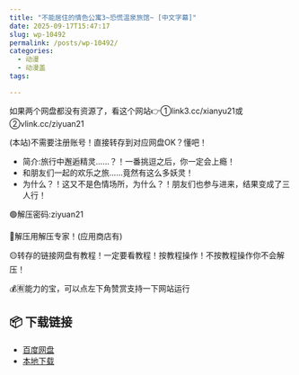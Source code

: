 ```yaml
---
title: "不能居住的情色公寓3~恐慌温泉旅馆~ [中文字幕]"
date: 2025-09-17T15:47:17
slug: wp-10492
permalink: /posts/wp-10492/
categories:
  - 动漫
  - 动漫盖
tags:

---
```


如果两个网盘都没有资源了，看这个网站👉①link3.cc/xianyu21或②vlink.cc/ziyuan21

(本站)不需要注册账号！直接转存到对应网盘OK？懂吧！

*   简介:旅行中邂逅精灵……？！一番挑逗之后，你一定会上瘾！
*   和朋友们一起的欢乐之旅……竟然有这么多妖灵！
*   为什么？！这又不是色情场所，为什么？！朋友们也参与进来，结果变成了三人行！

🟢解压密码:ziyuan21

🔵解压用解压专家！(应用商店有)

🟡转存的链接网盘有教程！一定要看教程！按教程操作！不按教程操作你不会解压！

💰🈶能力的宝，可以点左下角赞赏支持一下网站运行

## 📦 下载链接
- [百度网盘](https://blziyuan21.com/pay-download/10492?key=a3fb803d18&down_id=0)
- [本地下载](https://blziyuan21.com/pay-download/10492?key=a3fb803d18&down_id=1)

